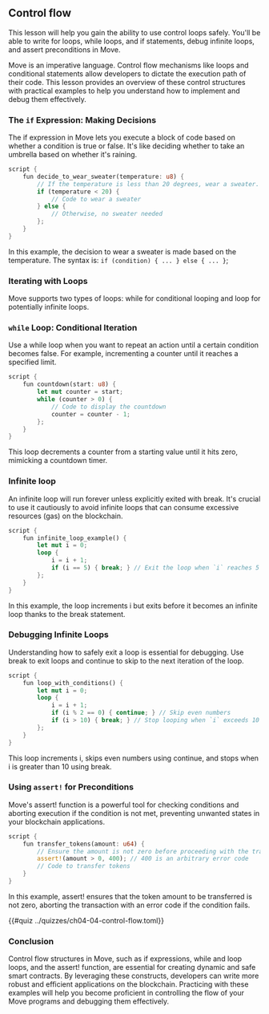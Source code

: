 ## Control flow

This lesson will help you gain the ability to use control loops safely. You'll be able to write for loops, while loops, and if statements, debug infinite loops, and assert preconditions in Move.

Move is an imperative language. Control flow mechanisms like loops and conditional statements allow developers to dictate the execution path of their code. This lesson provides an overview of these control structures with practical examples to help you understand how to implement and debug them effectively.

### The `if` Expression: Making Decisions

The if expression in Move lets you execute a block of code based on whether a condition is true or false. It's like deciding whether to take an umbrella based on whether it's raining.

```rust
script {
    fun decide_to_wear_sweater(temperature: u8) {
        // If the temperature is less than 20 degrees, wear a sweater.
        if (temperature < 20) {
            // Code to wear a sweater
        } else {
            // Otherwise, no sweater needed
        };
    }
}
```

In this example, the decision to wear a sweater is made based on the temperature. The syntax is: `if (condition) { ... } else { ... }`;

### Iterating with Loops

Move supports two types of loops: while for conditional looping and loop for potentially infinite loops.

### `while` Loop: Conditional Iteration

Use a while loop when you want to repeat an action until a certain condition becomes false. For example, incrementing a counter until it reaches a specified limit.

```rust
script {
    fun countdown(start: u8) {
        let mut counter = start;
        while (counter > 0) {
            // Code to display the countdown
            counter = counter - 1;
        };
    }
}
```

This loop decrements a counter from a starting value until it hits zero, mimicking a countdown timer.

### Infinite loop

An infinite loop will run forever unless explicitly exited with break. It's crucial to use it cautiously to avoid infinite loops that can consume excessive resources (gas) on the blockchain.

```rust
script {
    fun infinite_loop_example() {
        let mut i = 0;
        loop {
            i = i + 1;
            if (i == 5) { break; } // Exit the loop when `i` reaches 5
        };
    }
}
```
In this example, the loop increments i but exits before it becomes an infinite loop thanks to the break statement.

### Debugging Infinite Loops

Understanding how to safely exit a loop is essential for debugging. Use break to exit loops and continue to skip to the next iteration of the loop.

```rust
script {
    fun loop_with_conditions() {
        let mut i = 0;
        loop {
            i = i + 1;
            if (i % 2 == 0) { continue; } // Skip even numbers
            if (i > 10) { break; } // Stop looping when `i` exceeds 10
        };
    }
}
```
This loop increments i, skips even numbers using continue, and stops when i is greater than 10 using break.

### Using `assert!` for Preconditions

Move's assert! function is a powerful tool for checking conditions and aborting execution if the condition is not met, preventing unwanted states in your blockchain applications.

```rust
script {
    fun transfer_tokens(amount: u64) {
        // Ensure the amount is not zero before proceeding with the transfer
        assert!(amount > 0, 400); // 400 is an arbitrary error code
        // Code to transfer tokens
    }
}
```

In this example, assert! ensures that the token amount to be transferred is not zero, aborting the transaction with an error code if the condition fails.

{{#quiz ../quizzes/ch04-04-control-flow.toml}}

### Conclusion

Control flow structures in Move, such as if expressions, while and loop loops, and the assert! function, are essential for creating dynamic and safe smart contracts. By leveraging these constructs, developers can write more robust and efficient applications on the blockchain. Practicing with these examples will help you become proficient in controlling the flow of your Move programs and debugging them effectively.